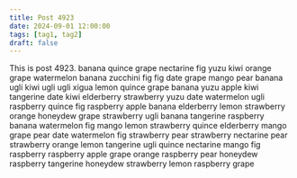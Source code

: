 ```yaml
---
title: Post 4923
date: 2024-09-01 12:00:00
tags: [tag1, tag2]
draft: false
---
```

This is post 4923.
banana
quince
grape
nectarine
fig
yuzu
kiwi
orange
grape
watermelon
banana
zucchini
fig
fig
date
grape
mango
pear
banana
ugli
kiwi
ugli
ugli
xigua
lemon
quince
grape
banana
yuzu
apple
kiwi
tangerine
date
kiwi
elderberry
strawberry
yuzu
date
watermelon
ugli
raspberry
quince
fig
raspberry
apple
banana
elderberry
lemon
strawberry
orange
honeydew
grape
strawberry
ugli
banana
tangerine
raspberry
banana
watermelon
fig
mango
lemon
strawberry
quince
elderberry
mango
grape
pear
date
watermelon
fig
strawberry
pear
strawberry
nectarine
pear
strawberry
orange
lemon
tangerine
ugli
quince
nectarine
mango
fig
raspberry
raspberry
apple
grape
orange
raspberry
pear
honeydew
raspberry
tangerine
honeydew
strawberry
lemon
raspberry
grape
